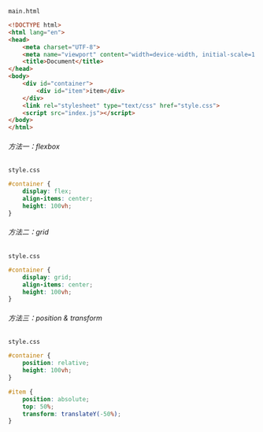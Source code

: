 `main.html`

```HTML
<!DOCTYPE html>
<html lang="en">
<head>
    <meta charset="UTF-8">
    <meta name="viewport" content="width=device-width, initial-scale=1.0">
    <title>Document</title>
</head>
<body>
    <div id="container">
        <div id="item">item</div>
    </div>
    <link rel="stylesheet" type="text/css" href="style.css">
    <script src="index.js"></script>
</body>
</html>
```

###### 方法一：flexbox

`style.css`

```CSS
#container {
    display: flex;
    align-items: center; 
    height: 100vh;
}
```

###### 方法二：grid

`style.css`

```CSS
#container {
    display: grid;
    align-items: center; 
    height: 100vh;
}
```

###### 方法三：position & transform

`style.css`

```CSS
#container {
    position: relative;
    height: 100vh;
}

#item {
    position: absolute;
    top: 50%;
    transform: translateY(-50%);
}
```